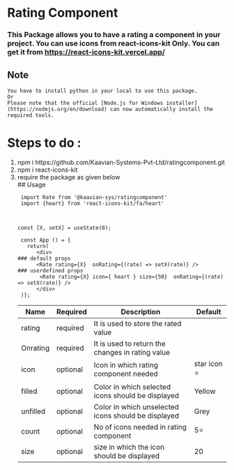 # Rating Component
### This Package allows you to have a rating a component in your project. You can use icons from react-icons-kit Only. You can get it from https://react-icons-kit.vercel.app/
## Note
    You have to install python in your local to use this package.
    Or 
    Please note that the official [Node.js for Windows installer](https://nodejs.org/en/download) can now automatically install the required tools. 
# Steps to do :
<ol>
<li>npm i https://github.com/Kaavian-Systems-Pvt-Ltd/ratingcomponent.git</li>
<li>npm i react-icons-kit</li>
<li> require the package as given below</li>
## Usage
 
```
 import Rate from '@kaavian-sys/ratingcomponent'
 import {heart} from 'react-icons-kit/fa/heart'



const [X, setX] = useState(0);

 const App () = {
   return(  
      <div> 
### default props
      <Rate rating={X}  onRating={(rate) => setX(rate)} />
### userdefined props
       <Rate rating={X} icon={ heart } size={50}  onRating={(rate) => setX(rate)} />
      </div>
 )};
 ```

| Name  | Required | Description | Default |
| ---   | -------- | ----------- | ------- | 
| rating  | required | It is used to store the rated value|         |
| Onrating| required | It is used to return the changes in rating value | |
| icon | optional | Icon in which rating component needed | star icon ⭐ |
| filled| optional |Color in which selected icons should be displayed | Yellow |
| unfilled | optional |Color in which unselected icons should be displayed | Grey |
| count | optional | No of icons needed in rating component | 5⭐ |
| size | optional | size in which the icon should be displayed | 20 |
